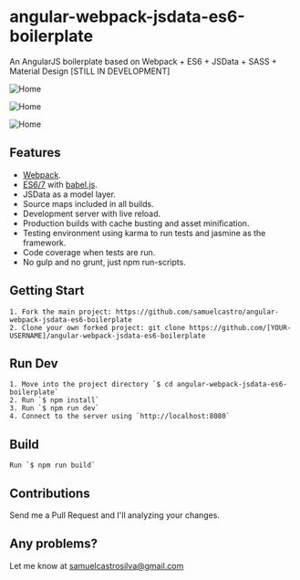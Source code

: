 # angular-webpack-jsdata-es6-boilerplate
An AngularJS boilerplate based on Webpack + ES6 + JSData + SASS + Material Design [STILL IN DEVELOPMENT]

![Home](http://samuelcastro.me/user-list.png "User List")

![Home](http://samuelcastro.me/adding-users.png "Adding Users")

![Home](http://samuelcastro.me/edit-user.png "Edit User")

## Features
- [Webpack](https://webpack.github.io/).
- [ES6/7](http://www.ecma-international.org/publications/standards/Ecma-262.htm) with [babel.js](https://babeljs.io/).
- JSData as a model layer.
- Source maps included in all builds.
- Development server with live reload.
- Production builds with cache busting and asset minification.
- Testing environment using karma to run tests and jasmine as the framework.
- Code coverage when tests are run.
- No gulp and no grunt, just npm run-scripts.

## Getting Start

    1. Fork the main project: https://github.com/samuelcastro/angular-webpack-jsdata-es6-boilerplate
    2. Clone your own forked project: git clone https://github.com/[YOUR-USERNAME]/angular-webpack-jsdata-es6-boilerplate

## Run Dev

    1. Move into the project directory `$ cd angular-webpack-jsdata-es6-boilerplate`
    2. Run `$ npm install`
    3. Run `$ npm run dev`
    4. Connect to the server using `http://localhost:8080`

## Build

    Run `$ npm run build`

## Contributions
Send me a Pull Request and I'll analyzing your changes.

## Any problems?
Let me know at samuelcastrosilva@gmail.com








